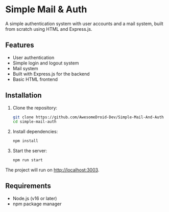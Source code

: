 # Simple Mail & Auth

A simple authentication system with user accounts and a mail system, built from scratch using HTML and Express.js.

## Features

- User authentication
- Simple login and logout system
- Mail system
- Built with Express.js for the backend
- Basic HTML frontend

## Installation

1. Clone the repository:
   ```sh
   git clone https://github.com/AwesomeDroid-Dev/Simple-Mail-And-Auth
   cd simple-mail-auth
   ```

2. Install dependencies:
   ```sh
   npm install
   ```

3. Start the server:
   ```sh
   npm run start
   ```

The project will run on [http://localhost:3003](http://localhost:3003).

## Requirements

- Node.js (v16 or later)
- npm package manager
